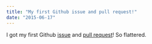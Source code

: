 ```yaml
---
title: "My first Github issue and pull request!"
date: "2015-06-17"
---
```


I got my first Github [issue](https://github.com/imcnally/react-currency-masked-input/issues/1) and [pull request](https://github.com/imcnally/react-currency-masked-input/pull/2)! So flattered.
